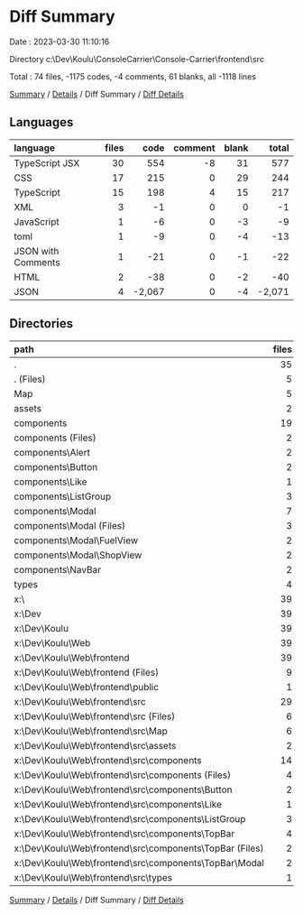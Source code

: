 # Diff Summary

Date : 2023-03-30 11:10:16

Directory c:\\Dev\\Koulu\\ConsoleCarrier\\Console-Carrier\\frontend\\src

Total : 74 files,  -1175 codes, -4 comments, 61 blanks, all -1118 lines

[Summary](results.md) / [Details](details.md) / Diff Summary / [Diff Details](diff-details.md)

## Languages
| language | files | code | comment | blank | total |
| :--- | ---: | ---: | ---: | ---: | ---: |
| TypeScript JSX | 30 | 554 | -8 | 31 | 577 |
| CSS | 17 | 215 | 0 | 29 | 244 |
| TypeScript | 15 | 198 | 4 | 15 | 217 |
| XML | 3 | -1 | 0 | 0 | -1 |
| JavaScript | 1 | -6 | 0 | -3 | -9 |
| toml | 1 | -9 | 0 | -4 | -13 |
| JSON with Comments | 1 | -21 | 0 | -1 | -22 |
| HTML | 2 | -38 | 0 | -2 | -40 |
| JSON | 4 | -2,067 | 0 | -4 | -2,071 |

## Directories
| path | files | code | comment | blank | total |
| :--- | ---: | ---: | ---: | ---: | ---: |
| . | 35 | 1,515 | 18 | 182 | 1,715 |
| . (Files) | 5 | 80 | 1 | 16 | 97 |
| Map | 5 | 458 | 11 | 50 | 519 |
| assets | 2 | 6 | 0 | 2 | 8 |
| components | 19 | 876 | 2 | 103 | 981 |
| components (Files) | 2 | 45 | 0 | 9 | 54 |
| components\\Alert | 2 | 53 | 0 | 12 | 65 |
| components\\Button | 2 | 83 | 0 | 14 | 97 |
| components\\Like | 1 | 19 | 0 | 2 | 21 |
| components\\ListGroup | 3 | 38 | 0 | 9 | 47 |
| components\\Modal | 7 | 536 | 1 | 47 | 584 |
| components\\Modal (Files) | 3 | 384 | 0 | 28 | 412 |
| components\\Modal\\FuelView | 2 | 81 | 0 | 11 | 92 |
| components\\Modal\\ShopView | 2 | 71 | 1 | 8 | 80 |
| components\\NavBar | 2 | 102 | 1 | 10 | 113 |
| types | 4 | 95 | 4 | 11 | 110 |
| x:\\ | 39 | -2,690 | -22 | -121 | -2,833 |
| x:\\Dev | 39 | -2,690 | -22 | -121 | -2,833 |
| x:\\Dev\\Koulu | 39 | -2,690 | -22 | -121 | -2,833 |
| x:\\Dev\\Koulu\\Web | 39 | -2,690 | -22 | -121 | -2,833 |
| x:\\Dev\\Koulu\\Web\\frontend | 39 | -2,690 | -22 | -121 | -2,833 |
| x:\\Dev\\Koulu\\Web\\frontend (Files) | 9 | -2,140 | -1 | -13 | -2,154 |
| x:\\Dev\\Koulu\\Web\\frontend\\public | 1 | -1 | 0 | 0 | -1 |
| x:\\Dev\\Koulu\\Web\\frontend\\src | 29 | -549 | -21 | -108 | -678 |
| x:\\Dev\\Koulu\\Web\\frontend\\src (Files) | 6 | -81 | -1 | -17 | -99 |
| x:\\Dev\\Koulu\\Web\\frontend\\src\\Map | 6 | -209 | -19 | -40 | -268 |
| x:\\Dev\\Koulu\\Web\\frontend\\src\\assets | 2 | -6 | 0 | -2 | -8 |
| x:\\Dev\\Koulu\\Web\\frontend\\src\\components | 14 | -241 | -1 | -47 | -289 |
| x:\\Dev\\Koulu\\Web\\frontend\\src\\components (Files) | 4 | -66 | 0 | -15 | -81 |
| x:\\Dev\\Koulu\\Web\\frontend\\src\\components\\Button | 2 | -23 | 0 | -6 | -29 |
| x:\\Dev\\Koulu\\Web\\frontend\\src\\components\\Like | 1 | -19 | 0 | -2 | -21 |
| x:\\Dev\\Koulu\\Web\\frontend\\src\\components\\ListGroup | 3 | -38 | 0 | -9 | -47 |
| x:\\Dev\\Koulu\\Web\\frontend\\src\\components\\TopBar | 4 | -95 | -1 | -15 | -111 |
| x:\\Dev\\Koulu\\Web\\frontend\\src\\components\\TopBar (Files) | 2 | -56 | -1 | -9 | -66 |
| x:\\Dev\\Koulu\\Web\\frontend\\src\\components\\TopBar\\Modal | 2 | -39 | 0 | -6 | -45 |
| x:\\Dev\\Koulu\\Web\\frontend\\src\\types | 1 | -12 | 0 | -2 | -14 |

[Summary](results.md) / [Details](details.md) / Diff Summary / [Diff Details](diff-details.md)